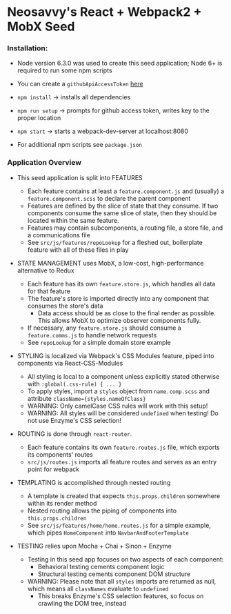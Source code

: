 # Neosavvy's React + Webpack2 + MobX Seed

### Installation:
* Node version 6.3.0 was used to create this seed application; Node 6+ is required to run some npm scripts
* You can create a `githubApiAccessToken` [here](https://github.com/settings/tokens)

* `npm install` -> installs all dependencies
* `npm run setup` -> prompts for github access token, writes key to the proper location
* `npm start` -> starts a webpack-dev-server at localhost:8080
* For additional npm scripts see `package.json`

### Application Overview
* This seed application is split into FEATURES
  * Each feature contains at least a `feature.component.js` and (usually) a `feature.component.scss` to declare the parent component
  * Features are defined by the slice of state that they consume. If two components consume the same slice of state,
  then they should be located within the same feature.
  * Features may contain subcomponents, a routing file, a store file, and a communications file
  * See `src/js/features/repoLookup` for a fleshed out, boilerplate feature with all of these files in play

* STATE MANAGEMENT uses MobX, a low-cost, high-performance alternative to Redux
  * Each feature has its own `feature.store.js`, which handles all data for that feature
  * The feature's store is imported directly into any component that consumes the store's data
    * Data access should be as close to the final render as possible. This allows MobX to optimize observer components fully.
  * If necessary, any `feature.store.js` should consume a `feature.comms.js` to handle network requests
  * See `repoLookup` for a simple domain store example

* STYLING is localized via Webpack's CSS Modules feature, piped into components via React-CSS-Modules
  * All styling is local to a component unless explicitly stated otherwise with `:global(.css-rule) { ... }`
  * To apply styles, import a `styles` object from `name.comp.scss` and attribute `className={styles.nameOfClass}`
  * WARNING: Only camelCase CSS rules will work with this setup!
  * WARNING: All styles will be considered `undefined` when testing! Do not use Enzyme's CSS selection!

* ROUTING is done through `react-router`.
  * Each feature contains its own `feature.routes.js` file, which exports its components' routes
  * `src/js/routes.js` imports all feature routes and serves as an entry point for webpack

* TEMPLATING is accomplished through nested routing
  * A template is created that expects `this.props.children` somewhere within its render method
  * Nested routing allows the piping of components into `this.props.children`
  * See `src/js/features/home/home.routes.js` for a simple example, which pipes `HomeComponent` into `NavbarAndFooterTemplate`

* TESTING relies upon Mocha + Chai + Sinon + Enzyme
  * Testing in this seed app focuses on two aspects of each component:
    * Behavioral testing cements component logic
    * Structural testing cements component DOM structure
  * WARNING: Please note that all `styles` imports are returned as null, which means all `classNames` evaluate to `undefined`
    * This breaks Enzyme's CSS selection features, so focus on crawling the DOM tree, instead

